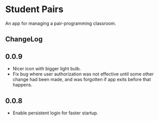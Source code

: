 # Student Pairs

An app for managing a pair-programming classroom.

## ChangeLog

## 0.0.9

- Nicer icon with bigger light bulb.
- Fix bug where user authorization was not effective until some other
  change had been made, and was forgotten if app exits before that
  happens.

## 0.0.8

- Enable persistent login for faster startup.
